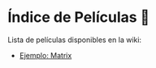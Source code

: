# Índice de Películas 🎥

Lista de películas disponibles en la wiki:

- [Ejemplo: Matrix](Matrix.md)

